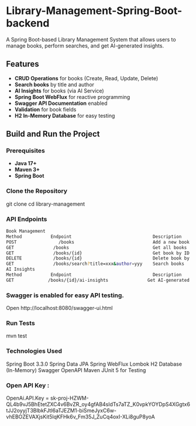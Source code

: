# Library-Management-Spring-Boot-backend

A Spring Boot-based Library Management System that allows users to manage books, perform searches, and get AI-generated insights.

##  Features
- **CRUD Operations** for books (Create, Read, Update, Delete)
- **Search books** by title and author
- **AI Insights** for books (via AI Service)
- **Spring Boot WebFlux** for reactive programming
- **Swagger API Documentation** enabled
- **Validation** for book fields
- **H2 In-Memory Database** for easy testing


## Build and Run the Project

### **Prerequisites**
- **Java 17+**
- **Maven 3+**
- **Spring Boot**

### **Clone the Repository**

git clone 
cd library-management

### API Endpoints
```sh
Book Management
Method	         Endpoint	                            Description
POST	            /books	                            Add a new book
GET	              /books	                            Get all books
GET	              /books/{id}	                        Get book by ID
DELETE	          /books/{id}	                        Delete book by ID
GET	              /books/search?title=xxx&author=yyy	Search books
AI Insights
Method	         Endpoint	                            Description
GET	            /books/{id}/ai-insights	              Get AI-generated insights for a book
```


###  Swagger is enabled for easy API testing.

Open http://localhost:8080/swagger-ui.html

### Run Tests
mvn test

### Technologies Used
  Spring Boot 3.3.0
  Spring Data JPA
  Spring WebFlux
  Lombok
  H2 Database (In-Memory)
  Swagger OpenAPI
  Maven
  JUnit 5 for Testing

### Open API Key :
OpenAi.API.Key = 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
